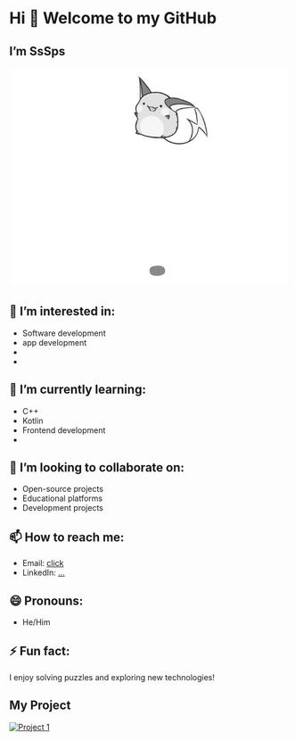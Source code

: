 # Hi 👋 Welcome to my GitHub 

## I’m SsSps

![](hello.gif)

## 👀 I’m interested in:
- Software development
- app development
- 
- 

## 🌱 I’m currently learning:
- C++
- Kotlin 
- Frontend development
- 

## 💞️ I’m looking to collaborate on:
- Open-source projects
- Educational platforms
- Development projects

## 📫 How to reach me:
- Email: [click](mailto:surya01785@gmail.com)
- LinkedIn: [...](https://www.linkedin.com/in)

## 😄 Pronouns:
- He/Him

## ⚡ Fun fact:
I enjoy solving puzzles and exploring new technologies!

## My Project
[![Project 1](https://img.shields.io/badge/Project%201-View%20It-blue)](https://studyhubss.vercel.app/)
